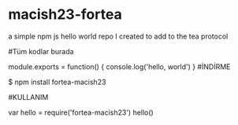 # macish23-fortea
a simple npm js hello world repo I created to add to the tea protocol

#Tüm kodlar burada

module.exports = function() {
  console.log('hello, world')
}
#İNDİRME

$ npm install fortea-macish23

#KULLANIM

var hello = require('fortea-macish23')
hello()
